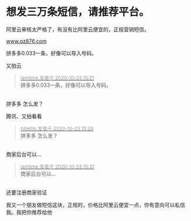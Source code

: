 # 想发三万条短信，请推荐平台。


阿里云审核太严格了，有没有比阿里云便宜的，正规营销短信。

www.qz876.com <br />
<img id="aimg_Fcd6K" onclick="zoom(this, this.src, 0, 0, 0)" class="zoom" src="https://pic.gksec.com/2020/10/23/8a1be42e13291/image.png" onmouseover="img_onmouseoverfunc(this)" onload="thumbImg(this)" border="0" alt="" /><br />
<img id="aimg_Pj66w" onclick="zoom(this, this.src, 0, 0, 0)" class="zoom" src="https://pic.gksec.com/2020/10/23/5004e5ff6f8c7/image.png" onmouseover="img_onmouseoverfunc(this)" onload="thumbImg(this)" border="0" alt="" /><br />


拼多多0.033一条，好像可以导入号码。

又拍云

<div class="quote"><blockquote><font size="2"><a href="https://www.hostloc.com/forum.php?mod=redirect&amp;goto=findpost&amp;pid=9341379&amp;ptid=757621" target="_blank"><font color="#999999">iamtime 发表于 2020-10-23 15:21</font></a></font><br />
拼多多0.033一条，好像可以导入号码。</blockquote></div><br />
拼多多 怎么发？

腾讯、又拍看看

<div class="quote"><blockquote><font size="2"><a href="https://www.hostloc.com/forum.php?mod=redirect&amp;goto=findpost&amp;pid=9341431&amp;ptid=757621" target="_blank"><font color="#999999">hihelllo 发表于 2020-10-23 15:29</font></a></font><br />
拼多多 怎么发？</blockquote></div><br />
商家后台可以...

<div class="quote"><blockquote><font size="2"><a href="https://www.hostloc.com/forum.php?mod=redirect&amp;goto=findpost&amp;pid=9341440&amp;ptid=757621" target="_blank"><font color="#999999">iamtime 发表于 2020-10-23 15:31</font></a></font><br />
商家后台可以...</blockquote></div><br />
<img src="static/image/smiley/default/sweat.gif" smilieid="10" border="0" alt="" />还要注册商家验证<img src="static/image/smiley/default/sad.gif" smilieid="2" border="0" alt="" />

我又一个朋友做短信这块，正规的，价格比阿里云便宜一点，你有意向可以私信我。<img src="static/image/smiley/default/lol.gif" smilieid="12" border="0" alt="" />我把你推荐给他
